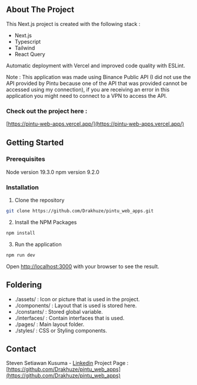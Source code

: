 ## About The Project

This Next.js project is created with the following stack :
- Next.js
- Typescript
- Tailwind
- React Query

Automatic deployment with Vercel and improved code quality with ESLint.

Note : This application was made using Binance Public API (I did not use the API provided by Pintu because one of the API that was provided cannot be accessed using my connection), if you are receiving an error in this application you might need to connect to a VPN to access the API.

### Check out the project here : 

[https://pintu-web-apps.vercel.app/](https://pintu-web-apps.vercel.app/)

## Getting Started

### Prerequisites

Node version 19.3.0
npm version 9.2.0

### Installation

1. Clone the repository
```bash
git clone https://github.com/Drakhuze/pintu_web_apps.git
```

2. Install the NPM Packages
```bash
npm install
```

3. Run the application
```bash
npm run dev
```

Open [http://localhost:3000](http://localhost:3000) with your browser to see the result.

## Foldering

- ./assets/     : Icon or picture that is used in the project.
- ./components/ : Layout that is used is stored here.
- ./constants/  : Stored global variable.
- ./interfaces/ : Contain interfaces that is used.
- ./pages/      : Main layout folder.
- ./styles/     : CSS or Styling components.

## Contact

Steven Setiawan Kusuma - [Linkedin](https://www.linkedin.com/in/stevenskusuma/)
Project Page : [https://github.com/Drakhuze/pintu_web_apps](https://github.com/Drakhuze/pintu_web_apps)
